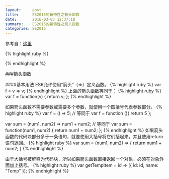 ```yaml
---
layout:     post
title:      ES2015的新特性之箭头函数
date:       2016-03-03 12:37:18
summary:    ES2015的新特性之箭头函数
categories: ES2015
---
```

参考自：[这里](http://es6.ruanyifeng.com/#docs/function#箭头函数)

{% highlight ruby %}

{% endhighlight %}

###箭头函数

####基本用法
ES6允许使用“箭头”（=>）定义函数。
{% highlight ruby %}
var f = v => v;
{% endhighlight %}
上面的箭头函数等同于：
{% highlight ruby %}
var f = function(v) {
  return v;
};
{% endhighlight %}

如果箭头函数不需要参数或需要多个参数，就使用一个圆括号代表参数部分。
{% highlight ruby %}
var f = () => 5;
// 等同于
var f = function (){ return 5 };

var sum = (num1, num2) => num1 + num2;
// 等同于
var sum = function(num1, num2) {
  return num1 + num2;
};
{% endhighlight %}
如果箭头函数的代码块部分多于一条语句，就要使用大括号将它们括起来，并且使用return语句返回。
{% highlight ruby %}
var sum = (num1, num2) => { return num1 + num2; }
{% endhighlight %}

由于大括号被解释为代码块，所以如果箭头函数直接返回一个对象，必须在对象外面加上括号。
{% highlight ruby %}
var getTempItem = id => ({ id: id, name: "Temp" });
{% endhighlight %}
